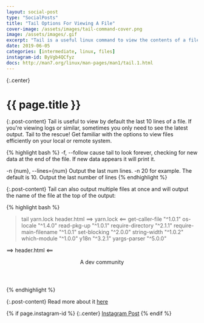 ```yaml
---
layout: social-post
type: "SocialPosts"
title: "Tail Options For Viewing A File"
cover-image: /assets/images/tail-command-cover.png
image: /assets/images/.gif
excerpt: "Tail is a useful linux command to view the contents of a file."
date: 2019-06-05
categories: [intermediate, linux, files]
instagram-id: ByVgb4QCfyz
docs: http://man7.org/linux/man-pages/man1/tail.1.html
---
```

{:.center}
# {{ page.title }}

{:.post-content}
Tail is useful to view by default the last 10 lines of a file. If you're viewing
logs or similar, sometimes you only need to see the latest output. Tail to the rescue!
Get familiar with the options to view files efficiently on your local or remote system.

{% highlight bash %}
-f, --follow                cause tail to look forever, checking for new data at the end
                            of the file. If new data appears it will print it.

-n {num}, --lines={num}     Output the last num lines. -n 20 for example. The default is 10.
                            Output the last number of lines
{% endhighlight %}

{:.post-content}
Tail can also output multiple files at once and will output the name of the file 
at the top of the output:

{% highlight bash %}
> tail yarn.lock header.html
==> yarn.lock <==
    get-caller-file "^1.0.1"
    os-locale "^1.4.0"
    read-pkg-up "^1.0.1"
    require-directory "^2.1.1"
    require-main-filename "^1.0.1"
    set-blocking "^2.0.0"
    string-width "^1.0.2"
    which-module "^1.0.0"
    y18n "^3.2.1"
    yargs-parser "^5.0.0"

==> header.html <==
<header class="bg-image grid">
    <div class="col-12 grid">
        <div class="col-12 logo logo--home"></div>
        <p class="col-12 tagline text-center">A dev community</p>
    </div>
</header>
{% endhighlight %}

{:.post-content}
Read more about it <a href="{{page.docs}}" target="_blank">here</a>

{% if page.instagram-id %}
{:.center}
<a class="insta-link" href="https://www.instagram.com/p/{{page.instagram-id}}" target="_blank">Instagram Post</a>
{% endif %}
